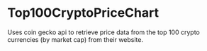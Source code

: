 # Top100CryptoPriceChart
Uses coin gecko api to retrieve price data from the top 100 crypto currencies (by market cap) from their website.
